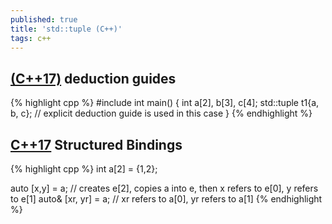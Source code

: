 ```yaml
---
published: true
title: 'std::tuple (C++)'
tags: c++
---
```

## [(C++17)](https://en.cppreference.com/w/cpp/utility/tuple/deduction_guides) deduction guides

{% highlight cpp %}
#include <tuple>
int main()
{
    int a[2], b[3], c[4];
    std::tuple t1{a, b, c}; // explicit deduction guide is used in this case
}
{% endhighlight %}

## [C++17](https://en.cppreference.com/w/cpp/language/structured_binding) Structured Bindings

{% highlight cpp %}
int a[2] = {1,2};
 
auto [x,y] = a; // creates e[2], copies a into e, then x refers to e[0], y refers to e[1]
auto& [xr, yr] = a; // xr refers to a[0], yr refers to a[1]
{% endhighlight %}
